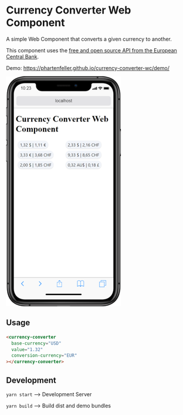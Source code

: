 # Currency Converter Web Component

A simple Web Component that converts a given currency to another.

This component uses the [free and open source API from the European Central Bank](https://exchangeratesapi.io/).

Demo: https://phartenfeller.github.io/currency-converter-wc/demo/

![demo](./assets/demo-screenshot.png)

## Usage

<!--
```
<custom-element-demo>
  <template>
    <script src="demo/index.js"></script>
    <next-code-block></next-code-block>
  </template>
</custom-element-demo>
```
-->

```html
<currency-converter
  base-currency="USD"
  value="1.32"
  conversion-currency="EUR"
></currency-converter>
```

## Development

`yarn start` --> Development Server

`yarn build` --> Build dist and demo bundles
